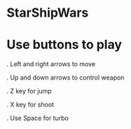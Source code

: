 # StarShipWars

# Use buttons to play

. Left and right arrows to move

. Up and down arrows to control weapon

. Z key for jump

. X key for shoot

. Use Space for turbo
